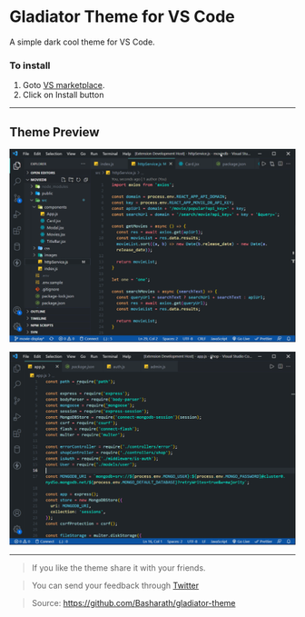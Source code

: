 # Gladiator Theme for VS Code

A simple dark cool theme for VS Code.

### To install

1. Goto [VS marketplace](https://marketplace.visualstudio.com/items?itemName=Basharath.gladiator-theme).
2. Click on Install button

---

## Theme Preview

![Gladiator Theme](./gladiator-theme.png)

![Gladiator VS code Theme](./gladiator-theme-2.png)

---

> If you like the theme share it with your friends.

> You can send your feedback through [Twitter](https://twitter.com/wahVinci)

> Source: https://github.com/Basharath/gladiator-theme
